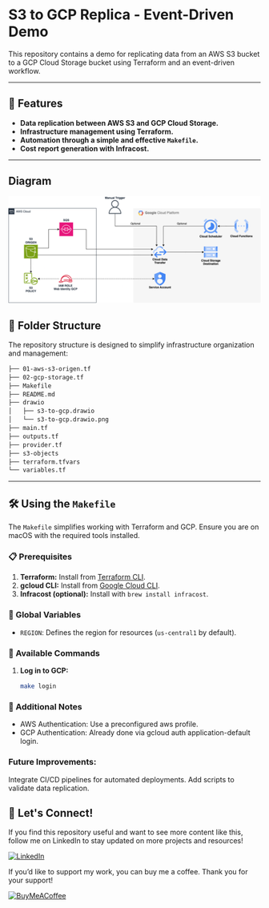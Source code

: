 # S3 to GCP Replica - Event-Driven Demo

This repository contains a demo for replicating data from an AWS S3 bucket to a GCP Cloud Storage bucket using Terraform and an event-driven workflow.

---

## 🚀 Features

- **Data replication between AWS S3 and GCP Cloud Storage.**
- **Infrastructure management using Terraform.**
- **Automation through a simple and effective `Makefile`.**
- **Cost report generation with Infracost.**

---
## Diagram
![aws-gcp](drawio/s3-to-gcp.drawio.png)

## 📂 Folder Structure

The repository structure is designed to simplify infrastructure organization and management:

```bash
├── 01-aws-s3-origen.tf
├── 02-gcp-storage.tf
├── Makefile
├── README.md
├── drawio
│   ├── s3-to-gcp.drawio
│   └── s3-to-gcp.drawio.png
├── main.tf
├── outputs.tf
├── provider.tf
├── s3-objects
├── terraform.tfvars
└── variables.tf
```
---

## 🛠️ Using the `Makefile`

The `Makefile` simplifies working with Terraform and GCP. Ensure you are on macOS with the required tools installed.

### 📋 Prerequisites

1. **Terraform:** Install from [Terraform CLI](https://www.terraform.io/downloads).
2. **gcloud CLI:** Install from [Google Cloud CLI](https://cloud.google.com/sdk/docs/install).
3. **Infracost (optional):** Install with `brew install infracost`.

### 📝 Global Variables

- `REGION`: Defines the region for resources (`us-central1` by default).

### 🔧 Available Commands

1. **Log in to GCP:**
   ```bash
   make login
   ```

### 🌟 Additional Notes
- AWS Authentication: Use a preconfigured aws profile.
- GCP Authentication: Already done via gcloud auth application-default login.

### Future Improvements:
Integrate CI/CD pipelines for automated deployments.
Add scripts to validate data replication.


## 🤝 **Let's Connect!**

If you find this repository useful and want to see more content like this, follow me on LinkedIn to stay updated on more projects and resources!

[![LinkedIn](https://seeklogo.com/images/L/linkedin-logo-E871D8437B-seeklogo.com.png)](https://www.linkedin.com/in/franconavarro/)

If you’d like to support my work, you can buy me a coffee. Thank you for your support!

[![BuyMeACoffee](https://cdn.icon-icons.com/icons2/2699/PNG/512/buymeacoffee_official_logo_icon_169440.png)](https://www.buymeacoffee.com/francotel)